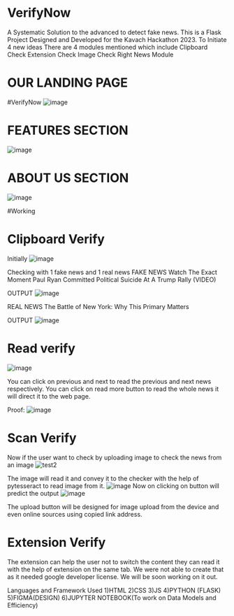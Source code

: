 # VerifyNow
A Systematic Solution to the advanced to detect fake news.
This is a Flask Project Designed and Developed for the Kavach Hackathon 2023.
To Initiate 4 new ideas 
There are 4 modules mentioned which include
Clipboard Check
Extension Check
Image Check
Right News Module


# OUR LANDING PAGE

#VerifyNow
![image](https://user-images.githubusercontent.com/95229740/227860237-f5df9fa6-2941-40d2-8b21-9f77b3a28f4c.png)

# FEATURES SECTION
![image](https://user-images.githubusercontent.com/95229740/227860488-10606e67-8d0b-4d97-8d56-d63c66e97c43.png)

# ABOUT US SECTION
![image](https://user-images.githubusercontent.com/95229740/227860565-4863437c-1c3d-4558-bff1-0806acfe1522.png)


#Working
# Clipboard Verify
Initially
![image](https://user-images.githubusercontent.com/95229740/227862066-447a8f69-0af0-4fe5-b49e-5435def47bde.png)

Checking with 1 fake news and 1 real news
FAKE NEWS
Watch The Exact Moment Paul Ryan Committed Political Suicide At A Trump Rally (VIDEO)

OUTPUT
![image](https://user-images.githubusercontent.com/95229740/227862726-b7be2009-0519-48ba-85c3-0d52aa3f5d9f.png)

REAL NEWS
The Battle of New York: Why This Primary Matters

OUTPUT
![image](https://user-images.githubusercontent.com/95229740/227863530-d213f479-4e80-4ab3-a1d5-f5e5bccf9ebc.png)

# Read verify
![image](https://user-images.githubusercontent.com/95229740/227864449-1d3ae9c5-caa4-4ae7-bedd-08560e873ed0.png)

You can click on previous and next to read the previous and next news respectively. You can click on read more button to read the whole news it will direct it to the web page.

Proof:
![image](https://user-images.githubusercontent.com/95229740/227865526-584854f5-fd98-4a1a-9d67-bbbf64aef20f.png)

# Scan Verify

Now if the user want to check by uploading image to check the news from an image
![test2](https://user-images.githubusercontent.com/95229740/227870637-31f9325a-861c-4359-a3a9-52503ffc5671.png)

The image will read it and convey it to the checker with the help of pytesseract to read image from it.
![image](https://user-images.githubusercontent.com/95229740/227867767-5f12e5da-3ee7-4fad-9802-b6656983c845.png)
Now on clicking on button will predict the output
![image](https://user-images.githubusercontent.com/95229740/227867933-2a10fe98-50c2-4c80-9329-5f6939a012a5.png)

The upload button will be designed for image upload from the device and even online sources using copied link address.

# Extension Verify 
The extension can help the user not to switch the content they can read it with the help of extension on the same tab.
We were not able to create that as it needed google developer license. We will be soon working on it out.


Languages and Framework Used
1)HTML
2)CSS
3)JS
4)PYTHON (FLASK)
5)FIGMA(DESIGN)
6)JUPYTER NOTEBOOK(To work on Data Models and Efficiency)







